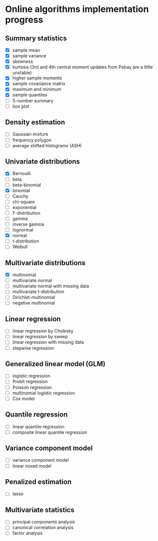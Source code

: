 # Online algorithms implementation progress

## Summary statistics

* [x] sample mean
* [x] sample variance
* [x] skewness
* [x] kurtosis (3rd and 4th central moment updates from Pebay are a little unstable)
* [x] higher sample moments
* [x] sample covariance matrix
* [x] maximum and minimum
* [x] sample quantiles
* [ ] 5-number summary
* [ ] box plot

## Density estimation

* [ ] Gaussian mixture
* [ ] frequency polygon
* [ ] average shifted histograms (ASH)

## Univariate distributions

* [x] Bernoulli
* [ ] beta
* [ ] beta-binomial
* [x] binomial
* [ ] Cauchy
* [ ] chi-square
* [ ] exponential
* [ ] F-distribution
* [ ] gamma
* [ ] inverse gamma
* [ ] lognormal
* [x] normal
* [ ] t-distribution
* [ ] Weibull

## Multivariate distributions

* [x] multinomial
* [ ] multivariate normal
* [ ] multivariate normal with missing data
* [ ] multivariate t-distribution
* [ ] Dirichlet-multinomial
* [ ] negative multinomial

## Linear regression

* [ ] linear regression by Cholesky
* [ ] linear regression by sweep
* [ ] linear regression with missing data
* [ ] stepwise regression

## Generalized linear model (GLM)

* [ ] logistic regression
* [ ] Probit regression
* [ ] Poisson regression
* [ ] multinomial logistic regression
* [ ] Cox model

## Quantile regression

* [ ] linear quantile regression
* [ ] composite linear quantile regression

## Variance component model

* [ ] variance component model
* [ ] linear mixed model

## Penalized estimation

* [ ] lasso

## Multivariate statistics

* [ ] principal components analysis
* [ ] canonical correlation analysis
* [ ] factor analysis
